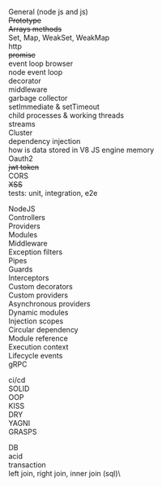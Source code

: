 General (node js and js) \
~~Prototype~~\
~~Arrays methods~~\
Set, Map, WeakSet, WeakMap\
http\
~~promise~~\
event loop browser\
node event loop\
decorator\
middleware\
garbage collector\
setImmediate & setTimeout\
child processes & working threads\
streams\
Cluster\
dependency injection\
how is data stored in V8 JS engine memory\
Oauth2\
~~jwt token~~\
CORS\
~~XSS~~\
tests: unit, integration, e2e

NodeJS\
Controllers\
Providers\
Modules\
Middleware\
Exception filters\
Pipes\
Guards\
Interceptors\
Custom decorators\
Custom providers\
Asynchronous providers\
Dynamic modules\
Injection scopes\
Circular dependency\
Module reference\
Execution context\
Lifecycle events\
gRPC

ci/cd\
SOLID\
OOP\
KISS\
DRY\
YAGNI\
GRASPS

DB\
acid\
transaction\
left join, right join, inner join (sql)\
